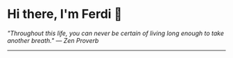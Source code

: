 <h1>Hi there, I'm Ferdi 👋</h1>

<p><em>
  "Throughout this life, you can never be certain of living long enough to take another breath." — Zen Proverb
</em></p>

---
